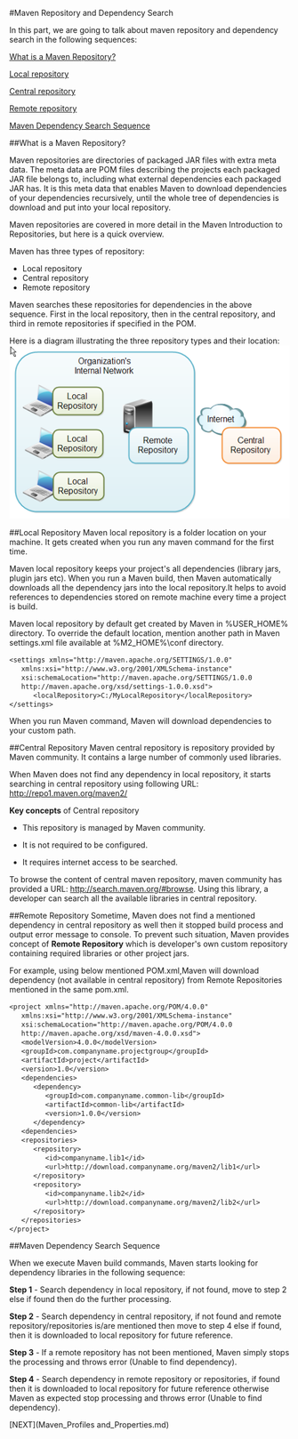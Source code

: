 
#Maven Repository and Dependency Search

In this part, we are going to talk about maven repository and dependency search in the following sequences:   

[<i class="icon-file"></i>What is a Maven Repository?](#what-is-a-maven-repository?)  

[<i class="icon-file"></i>Local repository](#local-repository)  

[<i class="icon-file"></i>Central repository](#central-repository)  

[<i class="icon-file"></i>Remote repository](#remote-repository)  

[<i class="icon-file"></i>Maven Dependency Search Sequence](#maven-dependency-search-sequence)  



    

##What is a Maven Repository?

Maven repositories are directories of packaged JAR files with extra meta data. The meta data are POM files describing the projects each packaged JAR file belongs to, including what external dependencies each packaged JAR has. It is this meta data that enables Maven to download dependencies of your dependencies recursively, until the whole tree of dependencies is download and put into your local repository.

Maven repositories are covered in more detail in the Maven Introduction to Repositories, but here is a quick overview.

Maven has three types of repository:     

- Local repository
- Central repository
- Remote repository

Maven searches these repositories for dependencies in the above sequence. First in the local repository, then in the central repository, and third in remote repositories if specified in the POM.

Here is a diagram illustrating the three repository types and their location:
 ![Alt text](/picture/maven_repositories.png)


##Local Repository
Maven local repository is a folder location on your machine. It gets created when you run any maven command for the first time.

Maven local repository keeps your project's all dependencies (library jars, plugin jars etc). When you run a Maven build, then Maven automatically downloads all the dependency jars into the local repository.It helps to avoid references to dependencies stored on remote machine every time a project is build.

Maven local repository by default get created by Maven in %USER_HOME% directory. To override the default location, mention another path in Maven settings.xml file available at %M2_HOME%\conf directory.

```
<settings xmlns="http://maven.apache.org/SETTINGS/1.0.0"
   xmlns:xsi="http://www.w3.org/2001/XMLSchema-instance"
   xsi:schemaLocation="http://maven.apache.org/SETTINGS/1.0.0 
   http://maven.apache.org/xsd/settings-1.0.0.xsd">
      <localRepository>C:/MyLocalRepository</localRepository>
</settings>

```
When you run Maven command, Maven will download dependencies to your custom path.

##Central Repository
Maven central repository is repository provided by Maven community. It contains a large number of commonly used libraries.

When Maven does not find any dependency in local repository, it starts searching in central repository using following URL: http://repo1.maven.org/maven2/

**Key concepts** of Central repository

- This repository is managed by Maven community.

- It is not required to be configured.

- It requires internet access to be searched.

To browse the content of central maven repository, maven community has provided a URL: http://search.maven.org/#browse. Using this library, a developer can search all the available libraries in central repository.

##Remote Repository
Sometime, Maven does not find a mentioned dependency in central repository as well then it stopped build process and output error message to console. To prevent such situation, Maven provides concept of **Remote Repository** which is developer's own custom repository containing required libraries or other project jars.

For example, using below mentioned POM.xml,Maven will download dependency (not available in central repository) from Remote Repositories mentioned in the same pom.xml.

```
<project xmlns="http://maven.apache.org/POM/4.0.0"
   xmlns:xsi="http://www.w3.org/2001/XMLSchema-instance"
   xsi:schemaLocation="http://maven.apache.org/POM/4.0.0
   http://maven.apache.org/xsd/maven-4.0.0.xsd">
   <modelVersion>4.0.0</modelVersion>
   <groupId>com.companyname.projectgroup</groupId>
   <artifactId>project</artifactId>
   <version>1.0</version>
   <dependencies>
      <dependency>
         <groupId>com.companyname.common-lib</groupId>
         <artifactId>common-lib</artifactId>
         <version>1.0.0</version>
      </dependency>
   <dependencies>
   <repositories>
      <repository>
         <id>companyname.lib1</id>
         <url>http://download.companyname.org/maven2/lib1</url>
      </repository>
      <repository>
         <id>companyname.lib2</id>
         <url>http://download.companyname.org/maven2/lib2</url>
      </repository>
   </repositories>
</project>
```

##Maven Dependency Search Sequence

When we execute Maven build commands, Maven starts looking for dependency libraries in the following sequence:

**Step 1** - Search dependency in local repository, if not found, move to step 2 else if found then do the further processing.

**Step 2** - Search dependency in central repository, if not found and remote repository/repositories is/are mentioned then move to step 4 else if found, then it is downloaded to local repository for future reference.

**Step 3** - If a remote repository has not been mentioned, Maven simply stops the processing and throws error (Unable to find dependency).

**Step 4** - Search dependency in remote repository or repositories, if found then it is downloaded to local repository for future reference otherwise Maven as expected stop processing and throws error (Unable to find dependency).

  
[NEXT](Maven_Profiles and_Properties.md)
